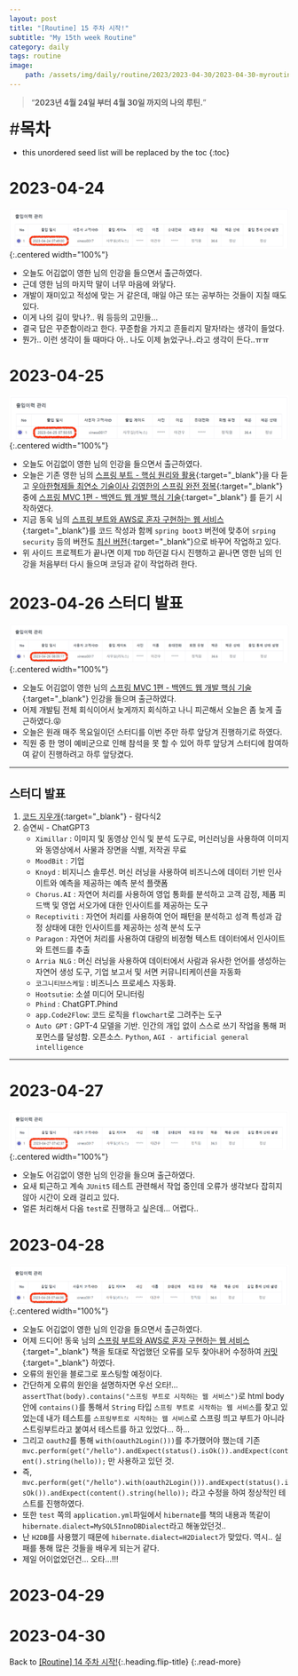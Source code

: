 ```yaml
---
layout: post
title: "[Routine] 15 주차 시작!"
subtitle: "My 15th week Routine"
category: daily
tags: routine
image:
    path: /assets/img/daily/routine/2023/2023-04-30/2023-04-30-myroutine-15th.png
---
```


> “**2023년 4월 24일 부터 4월 30일 까지의 나의 루틴.**”

<span style="font-size:30px;">\#**목차**</span>
* this unordered seed list will be replaced by the toc
{:toc}

# 2023-04-24
![](/assets/img/daily/routine/2023/2023-04-30/2023-04-24_myroutine.png){:.centered width="100%"}
- 오늘도 어김없이 영한 님의 인강을 들으면서 출근하였다.
- 근데 영한 님의 마지막 말이 너무 마음에 와닿다.
- 개발이 재미있고 적성에 맞는 거 같은데, 매일 야근 또는 공부하는 것들이 지칠 때도 있다.
- 이게 나의 길이 맞나?.. 뭐 등등의 고민들...
- 결국 답은 꾸준함이라고 한다. 꾸준함을 가지고 흔들리지 말자!라는 생각이 들었다.
- 뭔가.. 이런 생각이 들 때마다 아.. 나도 이제 늙었구나..라고 생각이 든다..ㅠㅠ

# 2023-04-25
![](/assets/img/daily/routine/2023/2023-04-30/2023-04-25_myroutine.png){:.centered width="100%"}
- 오늘도 어김없이 영한 님의 인강을 들으면서 출근하였다.
- 오늘은 기존 영한 님의 [스프링 부트 - 핵심 원리와 활용]{:target="_blank"}을 다 듣고 [우아한형제들 최연소 기술이사 김영한의 스프링 완전 정복]{:target="_blank"} 중에 [스프링 MVC 1편 - 백엔드 웹 개발 핵심 기술]{:target="_blank"} 를 듣기 시작하였다.
- 지금 동욱 님의 [스프링 부트와 AWS로 혼자 구현하는 웹 서비스]{:target="_blank"}를 코드 작성과 함께 `spring boot3` 버전에 맞추어 `srping security` 등의 버전도 [최신 버전]{:target="_blank"}으로 바꾸어 작업하고 있다.
- 위 사이드 프로젝트가 끝나면 이제 `TDD` 하던걸 다시 진행하고 끝나면 영한 님의 인강을 처음부터 다시 들으며 코딩과 같이 작업하려 한다.

# 2023-04-26 스터디 발표
![](/assets/img/daily/routine/2023/2023-04-30/2023-04-26_myroutine.png){:.centered width="100%"}
- 오늘도 어김없이 영한 님의 [스프링 MVC 1편 - 백엔드 웹 개발 핵심 기술]{:target="_blank"} 인강을 들으며 출근하였다.
- 어제 개발팀 전체 회식이어서 늦게까지 회식하고 나니 피곤해서 오늘은 좀 늦게 출근하였다.😝
- 오늘은 원래 매주 목요일이던 스터디를 이번 주만 하루 앞당겨 진행하기로 하였다.
- 직원 중 한 명이 예비군으로 인해 참석을 못 할 수 있어 하루 앞당겨 스터디에 참여하여 같이 진행하려고 하루 앞당겼다.

***
## 스터디 발표
1. [코드 지우개]{:target="_blank"} - 람다식2
2. 승연씨 - ChatGPT3
   - `Ximillar` : 이미지 및 동영상 인식 및 분석 도구로, 머신러닝을 사용하여 이미지와 동영상에서 사물과 장면을 식별, 저작권 무료  
   - `MoodBit` : 기업
   - `Knoyd` : 비지니스 솔루션. 머신 러닝을 사용하여 비즈니스에 데이터 기반 인사이트와 예측을 제공하는 예측 분석 플랫폼
   - `Chorus.AI` : 자연어 처리를 사용하여 영업 통화를 분석하고 고객 감정, 제품 피드백 및 영업 서오가에 대한 인사이트를 제공하는 도구
   - `Receptiviti` : 자연어 처리를 사용하여 언어 패턴을 분석하고 성격 특성과 감정 상태에 대한 인사이트를 제공하는 성격 분석 도구
   - `Paragon` : 자연어 처리를 사용하여 대량의 비정형 텍스트 데이터에서 인사이트와 트렌드를 추출
   - `Arria NLG` : 머신 러닝을 사용하여 데이터에서 사람과 유사한 언어를 생성하는 자연어 생성 도구, 기업 보고서 및 서면 커뮤니티케이션을 자동화
   - `코그니티브스케일` : 비즈니스 프로세스 자동화.
   - `Hootsutie`: 소셜 미디어 모니터링
   - `Phind` : ChatGPT.Phind
   - `app.Code2Flow`: 코드 로직을 `flowchart`로 그려주는 도구
   - `Auto GPT` : GPT-4 모델을 기반. 인간의 개입 없이 스스로 쓰기 작업을 통해 퍼포먼스를 달성함. 오픈소스. `Python`, `AGI - artificial general intelligence`

***

# 2023-04-27
![](/assets/img/daily/routine/2023/2023-04-30/2023-04-27_myroutine.png){:.centered width="100%"}
- 오늘도 어김없이 영한 님의 인강을 들으며 출근하였다.
- 요새 퇴근하고 계속 `JUnit5` 테스트 관련해서 작업 중인데 오류가 생각보다 잡히지 않아 시간이 오래 걸리고 있다.
- 얼른 처리해서 다음 `test`로 진행하고 싶은데... 어렵다..

# 2023-04-28
![](/assets/img/daily/routine/2023/2023-04-30/2023-04-28_myroutine.png){:.centered width="100%"}
- 오늘도 어김없이 영한 님의 인강을 들으면서 출근하였다.
- 어제 드디어! 동욱 님의 [스프링 부트와 AWS로 혼자 구현하는 웹 서비스]{:target="_blank"} 책을 토대로 작업했던 오류를 모두 찾아내어 수정하여 [커밋]{:target="_blank"} 하였다.
- 오류의 원인을 블로그로 포스팅할 예정이다.
- 간단하게 오류의 원인을 설명하자면 우선 오타!... `assertThat(body).contains("스프링 부트로 시작하는 웹 서비스")`로 html body 안에 `contains()`를 통해서 `String` 타입 `스프링 부트로 시작하는 웹 서비스`를 찾고 있었는데 내가 테스트를 `스프링부트로 시작하는 웹 서비스`로 스프링 띄고 부트가 아니라 스트링부트라고 붙여서 테스트를 하고 있었다... 하...
- 그리고 `oauth2`를 통해 `with(oauth2Login()))`를 추가했어야 했는데 기존 `mvc.perform(get("/hello").andExpect(status().isOk()).andExpect(content().string(hello));` 만 사용하고 있던 것. 
- 즉, `mvc.perform(get("/hello").with(oauth2Login())).andExpect(status().isOk()).andExpect(content().string(hello));` 라고 수정을 하여 정상적인 테스트를 진행하였다.
- 또한 `test` 쪽의 `application.yml`파일에서 `hibernate`를 책의 내용과 똑같이 `hibernate.dialect=MySQL5InnoDBDialect`라고 해놓았던것.. 
- 난 `H2DB`를 사용했기 때문에 `hibernate.dialect=H2Dialect`가 맞았다. 역시.. 실패를 통해 많은 것들을 배우게 되는거 같다.
- 제일 어이없었던건... 오타...!!!


# 2023-04-29
# 2023-04-30

Back to [[Routine] 14 주차 시작!](./2023-04-23-week-14th.md){:.heading.flip-title}
{:.read-more}

[//]: # (Continue with [[Routine] 16 주차 시작!]&#40;../04-april/2023-04-24-week-15th.md&#41;{:.heading.flip-title})
[//]: # ({:.read-more})

<!-- Links -->
[스프링 부트 - 핵심 원리와 활용]: https://www.inflearn.com/course/%EC%8A%A4%ED%94%84%EB%A7%81%EB%B6%80%ED%8A%B8-%ED%95%B5%EC%8B%AC%EC%9B%90%EB%A6%AC-%ED%99%9C%EC%9A%A9/dashboard
[우아한형제들 최연소 기술이사 김영한의 스프링 완전 정복]: https://www.inflearn.com/roadmaps/373
[스프링 MVC 1편 - 백엔드 웹 개발 핵심 기술]: https://www.inflearn.com/course/%EC%8A%A4%ED%94%84%EB%A7%81-mvc-1/dashboard
[스프링 부트와 AWS로 혼자 구현하는 웹 서비스]: https://product.kyobobook.co.kr/detail/S000001019679

<!-- Study Links -->
[코드 지우개]: https://blog.naver.com/PostList.naver?blogId=codeblog&from=postList&categoryNo=10

<!-- Commit Links -->
[최신 버전]: https://github.com/thisiswoo/springboot-webservice
[커밋]: https://github.com/thisiswoo/springboot-webservice/commit/682df27bd85127f283c779220a1d142aff0604db